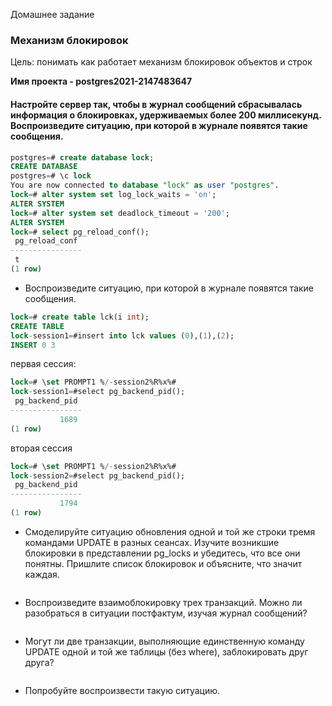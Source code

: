 Домашнее задание
### Механизм блокировок

Цель:
понимать как работает механизм блокировок объектов и строк

<b>Имя проекта - postgres2021-2147483647</b>

#### Настройте сервер так, чтобы в журнал сообщений сбрасывалась информация о блокировках, удерживаемых более 200 миллисекунд. Воспроизведите ситуацию, при которой в журнале появятся такие сообщения.  
```sql
postgres=# create database lock;
CREATE DATABASE
postgres=# \c lock 
You are now connected to database "lock" as user "postgres".
lock=# alter system set log_lock_waits = 'on';
ALTER SYSTEM
lock=# alter system set deadlock_timeout = '200';
ALTER SYSTEM
lock=# select pg_reload_conf();
 pg_reload_conf 
----------------
 t
(1 row)
```
- Воспроизведите ситуацию, при которой в журнале появятся такие сообщения.  
```sql
lock=# create table lck(i int);
CREATE TABLE
lock-session1=#insert into lck values (0),(1),(2);
INSERT 0 3
```
первая сессия:
```sql
lock=# \set PROMPT1 %/-session2%R%x%#
lock-session1=#select pg_backend_pid();
 pg_backend_pid 
----------------
           1689
(1 row)
```
вторая сессия
```sql
lock=# \set PROMPT1 %/-session2%R%x%#
lock-session2=#select pg_backend_pid();
 pg_backend_pid 
----------------
           1794
(1 row)
```
- Смоделируйте ситуацию обновления одной и той же строки тремя командами UPDATE в разных сеансах. Изучите возникшие блокировки в представлении pg_locks и убедитесь, что все они понятны. Пришлите список блокировок и объясните, что значит каждая.  
```console
```
- Воспроизведите взаимоблокировку трех транзакций. Можно ли разобраться в ситуации постфактум, изучая журнал сообщений?  
```console
```
- Могут ли две транзакции, выполняющие единственную команду UPDATE одной и той же таблицы (без where), заблокировать друг друга?  
```console
```
- Попробуйте воспроизвести такую ситуацию.  
```console
```
